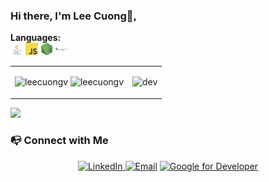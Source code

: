 ### Hi there, I'm Lee Cuong👦,

**Languages:**  
<code><img height="20" src="https://github.com/leecuongv/leecuongv/blob/main/java-icon.png"></code>
<code><img height="20" src="https://raw.githubusercontent.com/github/explore/80688e429a7d4ef2fca1e82350fe8e3517d3494d/topics/javascript/javascript.png"></code>
<code><img height="20" src="https://raw.githubusercontent.com/github/explore/80688e429a7d4ef2fca1e82350fe8e3517d3494d/topics/nodejs/nodejs.png"></code>
<code><img height="20" src="https://raw.githubusercontent.com/github/explore/80688e429a7d4ef2fca1e82350fe8e3517d3494d/topics/mongodb/mongodb.png"></code>

<table style="width:100%;">
  <tr>
    <td>
      <img src="https://github-readme-stats.vercel.app/api/top-langs/?username=leecuongv&bg_color=FFFFFF00&text_color=179fa3&layout=compact&hide=CSS&langs_count=10&custom_title=Top%20programing%20language%20used%20!" alt="leecuongv" width="50%"/>
      <img src="https://github-readme-stats.vercel.app/api?username=leecuongv&bg_color=FFFFFF00&text_color=179fa3&show_icons=true&count_private=true&include_all_commits=true&custom_title=Works%20on%20Github" alt="leecuongv" width="50%"/>
    </td>
    <td>
      <p align="center"> 
        <img src="https://media.giphy.com/media/l0Iyn34fotpL8K9wI/giphy.gif" alt="dev" width="80%"/>
      </p>
    </td>
  </tr>
</table>


![](https://komarev.com/ghpvc/?username=leecuongv)

<h3> 📭 Connect with Me </h3>

<p align="center">
<a href="https://www.linkedin.com/in/leecuongv/"><img alt="LinkedIn" src="https://img.shields.io/badge/LinkedIn-LeeCuongv%20-blue?style=flat-square&logo=linkedin" style="height: 20px;"</a>
<a href="mailto:vancuongle65@gmail.com"><img alt="Email" src="https://img.shields.io/badge/Email-vancuongle65@gmail.com-blue?style=flat-square&logo=gmail" style="height: 20px;"></a>
<a href="https://g.dev/leecuongv"><img alt="Google for Developer" src="https://www.gstatic.com/devrel-devsite/prod/v85aee14ad439a087d9e958f223735d57cdfda16a7f6497504c9ce4a10dce0396/developers/images/lockup-new.svg" style="height: 20px;"></a>
</p>



